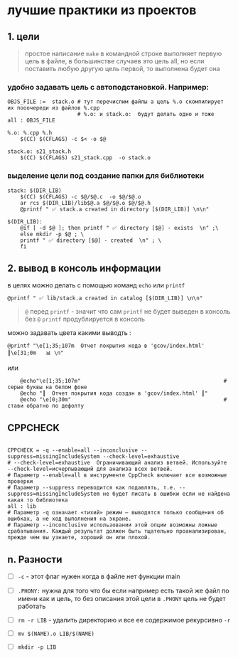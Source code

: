 # лучшие практики из проектов 
## 1.  цели
> простое написание `make` в командной строке выполняет первую цель в файле, в большинстве случаев это цель all, но если поставить любую другую цель первой, то выполнена будет она  

### удобно задавать цель с автоподстановкой. Например:  

```make
OBJS_FILE :=  stack.o # тут перечислим файлы а цель %.o скомпилирует их пооочереди из файлов %.cpp
                      # %.o: и stack.o:  будут делать одно и тоже
all : OBJS_FILE

%.o: %.cpp %.h
	$(CC) $(CFLAGS) -c $< -o $@

stack.o: s21_stack.h
	$(CC) $(CFLAGS) s21_stack.сpp  -o stack.o
```

###  выделение цели под создание папки для библиотеки 

```make
stack: $(DIR_LIB)
	$(CC) $(CFLAGS) -c $@/$@.c  -o $@/$@.o
	ar rcs $(DIR_LIB)/lib$@.a $@/$@.o $@/$@.h
	@printf " ✅ stack.a created in directory [$(DIR_LIB)] \n\n"

$(DIR_LIB):
	@if [ -d $@ ]; then printf " ✅ directory [$@] - exists  \n" ;\
	else mkdir -p $@ ; \
	printf " ✅ directory [$@] - created  \n" ; \
	fi
```


## 2. вывод в консоль информации
 в целях можно делать с помощью команд `echo` или `printf`  

`@printf " ✅ lib/stack.a created in catalog [$(DIR_LIB)] \n\n"`
  > `@` перед `printf` - значит что сам `printf` не будет выведен  в консоль без `@` `printf`  продублируется в консоль

можно задавать цвета какими выводть :  

`@printf "\e[1;35;107m  Отчет покрытия кода в 'gcov/index.html' ┃\e[31;0m   📊 \n"`  
  
или  
  
```make
 	@echo"\e[1;35;107m" 											# серые буквы на белом фоне
	@echo "┃  Отчет покрытия кода создан в 'gcov/index.html' ┃"
	@echo "\e[0;30m"												# стави обратно по дефолту
```

## CPPCHECK

```make

CPPCHECK = -q --enable=all --inconclusive --suppress=missingIncludeSystem --check-level=exhaustive 
# --check-level=exhaustive  Ограничивающий анализ ветвей. Используйте --check-level=исчерпывающий для анализа всех ветвей. 
# Параметр --enable=all в инструменте CppCheck включает все возможные проверки
# Параметр --suppress переводится как подавлять, т.е. --suppress=missingIncludeSystem не будет писать в ошибки если не найдена какая то библиотека
all : lib
# Параметр -q означает «тихий» режим — выводятся только сообщения об ошибках, а не ход выполнения на экране.
# Параметр --inconclusive использовании этой опции возможны ложные срабатывания. Каждый результат должен быть тщательно проанализирован, прежде чем вы узнаете, хороший он или плохой.
```

## n. Разности


- [ ] `-c` -  этот флаг нужен когда в файле нет функции main
- [ ] `.PHONY:` нужна для того что бы если например есть такой же файл по имени как и цель, то без описания этой цели в  `.PHONY` цель не будет работать
- [ ] `rm -r LIB` - удалить директорию и все ее содержимое рекурсивно `-r`  
- [ ] `mv $(NAME).o LIB/$(NAME)`  
- [ ] `mkdir -p LIB`

